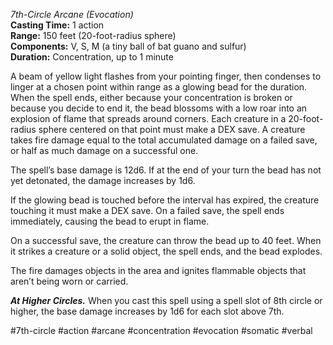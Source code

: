 *7th-Circle Arcane (Evocation)*  
**Casting Time:** 1 action  
**Range:** 150 feet (20-foot-radius sphere)  
**Components:** V, S, M (a tiny ball of bat guano and sulfur)  
**Duration:** Concentration, up to 1 minute

A beam of yellow light flashes from your pointing finger, then condenses to linger at a chosen point within range as a glowing bead for the duration. When the spell ends, either because your concentration is broken or because you decide to end it, the bead blossoms with a low roar into an explosion of flame that spreads around corners. Each creature in a 20-foot-radius sphere centered on that point must make a DEX save. A creature takes fire damage equal to the total accumulated damage on a failed save, or half as much damage on a successful one.

The spell’s base damage is 12d6. If at the end of your turn the bead has not yet detonated, the damage increases by 1d6.

If the glowing bead is touched before the interval has expired, the creature touching it must make a DEX save. On a failed save, the spell ends immediately, causing the bead to erupt in flame.

On a successful save, the creature can throw the bead up to 40 feet. When it strikes a creature or a solid object, the spell ends, and the bead explodes.

The fire damages objects in the area and ignites flammable objects that aren’t being worn or carried.

***At Higher Circles.*** When you cast this spell using a spell slot of 8th circle or higher, the base damage increases by 1d6 for each slot above 7th.

#7th-circle #action #arcane #concentration #evocation #somatic #verbal
